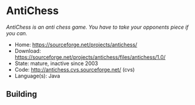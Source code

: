 # AntiChess

_AntiChess is an anti chess game. You have to take your opponents piece if you can._

- Home: https://sourceforge.net/projects/antichess/
- Download: https://sourceforge.net/projects/antichess/files/antichess/1.0/
- State: mature, inactive since 2003
- Code: http://antichess.cvs.sourceforge.net/ (cvs)
- Language(s): Java

## Building

